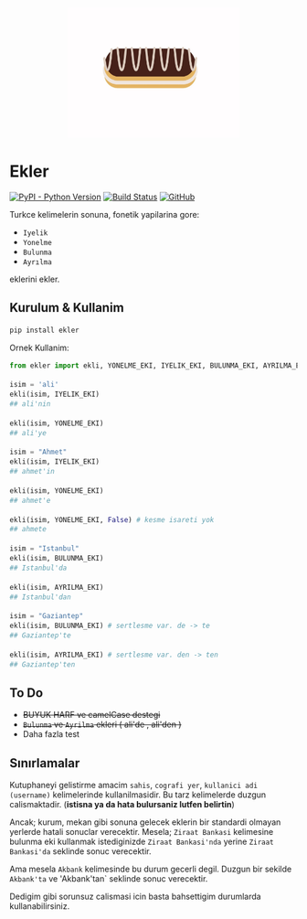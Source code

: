 <p align="center">
<img src="ekler.jpg" width="300">
</p>

# Ekler
[![PyPI - Python Version](https://img.shields.io/badge/pypi-v.0.3-blue.svg)](https://pypi.org/project/ekler/)
[![Build Status](https://travis-ci.com/alioguzhan/ekler.svg?branch=master)](https://travis-ci.com/alioguzhan/ekler)
[![GitHub](https://img.shields.io/github/license/mashape/apistatus.svg)](https://opensource.org/licenses/MIT)


Turkce kelimelerin sonuna, fonetik yapilarina gore:

- `Iyelik` 
- `Yonelme`
- `Bulunma`
- `Ayrılma`

eklerini ekler.

## Kurulum & Kullanim

```bash
pip install ekler
```

Ornek Kullanim:

```py
from ekler import ekli, YONELME_EKI, IYELIK_EKI, BULUNMA_EKI, AYRILMA_EKI

isim = 'ali'
ekli(isim, IYELIK_EKI)
## ali'nin

ekli(isim, YONELME_EKI)
## ali'ye

isim = "Ahmet"
ekli(isim, IYELIK_EKI)
## ahmet'in

ekli(isim, YONELME_EKI)
## ahmet'e

ekli(isim, YONELME_EKI, False) # kesme isareti yok
## ahmete

isim = "Istanbul"
ekli(isim, BULUNMA_EKI)
## Istanbul'da

ekli(isim, AYRILMA_EKI)
## Istanbul'dan

isim = "Gaziantep"
ekli(isim, BULUNMA_EKI) # sertlesme var. de -> te
## Gaziantep'te

ekli(isim, AYRILMA_EKI) # sertlesme var. den -> ten
## Gaziantep'ten

```


## To Do

- ~~BUYUK HARF ve camelCase destegi~~
- ~~`Bulunma` ve `Ayrilma` ekleri ( ali'de , ali'den )~~
- Daha fazla test

## Sınırlamalar

Kutuphaneyi gelistirme amacim `sahis`, `cografi yer`, `kullanici adi (username)` kelimelerinde kullanilmasidir. Bu tarz kelimelerde duzgun calismaktadir. (__istisna ya da hata bulursaniz lutfen belirtin__)

Ancak; kurum, mekan gibi sonuna gelecek eklerin bir standardi olmayan yerlerde hatali sonuclar verecektir. Mesela; `Ziraat Bankasi` kelimesine bulunma eki kullanmak istediginizde `Ziraat Bankasi'nda` yerine `Ziraat Bankasi'da` seklinde sonuc verecektir. 

Ama mesela `Akbank` kelimesinde bu durum gecerli degil. Duzgun bir sekilde `Akbank'ta` ve 'Akbank'tan` seklinde sonuc verecektir. 

Dedigim gibi sorunsuz calismasi icin basta bahsettigim durumlarda kullanabilirsiniz.